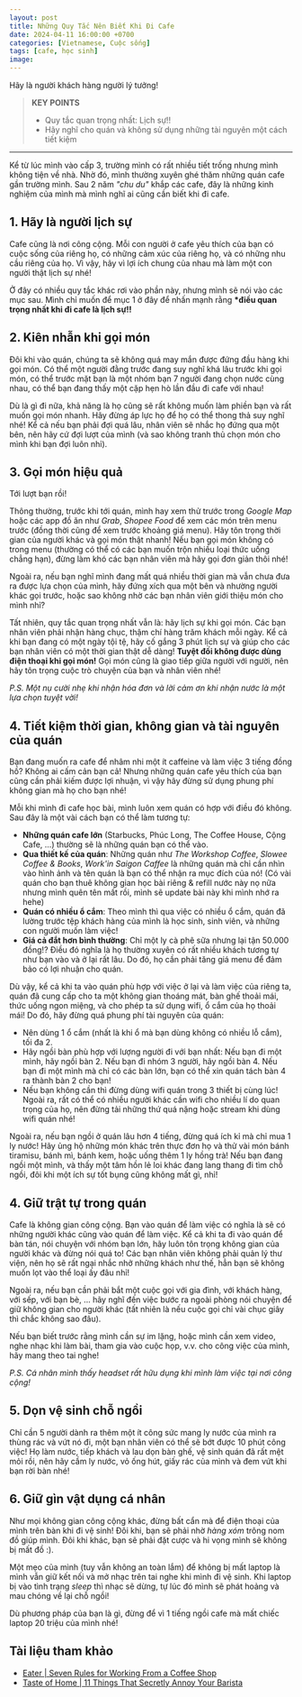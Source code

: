 ```yaml
---
layout: post
title: Những Quy Tắc Nên Biết Khi Đi Cafe
date: 2024-04-11 16:00:00 +0700
categories: [Vietnamese, Cuộc sống]
tags: [cafe, học sinh]
image:
---
```


Hãy là người khách hàng người lý tưởng!

> **KEY POINTS**
>
> - Quy tắc quan trọng nhất: Lịch sự!!
> - Hãy nghĩ cho quán và không sử dụng những tài nguyên một cách tiết kiệm

---

Kể từ lúc mình vào cấp 3, trường mình có rất nhiều tiết trống nhưng mình không tiện về nhà. Nhờ đó, mình thường xuyên ghé thăm những quán cafe gần trường mình. Sau 2 năm _"chu du"_ khắp các cafe, đây là những kinh nghiệm của mình mà mình nghĩ ai cũng cần biết khi đi cafe.

## 1. Hãy là người lịch sự

Cafe cũng là nơi công cộng. Mỗi con người ở cafe yêu thích của bạn có cuộc sống của riêng họ, có những cảm xúc của riêng họ, và có những nhu cầu riêng của họ. Vì vậy, hãy vì lợi ích chung của nhau mà làm một con người thật lịch sự nhé!

Ở đây có nhiều quy tắc khác rơi vào phần này, nhưng mình sẽ nói vào các mục sau. Mình chỉ muốn để mục 1 ở đây để nhấn mạnh rằng **\*điều quan trọng nhất khi đi cafe là lịch sự!!**

## 2. Kiên nhẫn khi gọi món

Đôi khi vào quán, chúng ta sẽ không quá may mắn được đứng đầu hàng khi gọi món. Có thể một người đằng trước đang suy nghĩ khá lâu trước khi gọi món, có thể trước mặt bạn là một nhóm bạn 7 người đang chọn nước cùng nhau, có thể bạn đang thấy một cặp hẹn hò lần đầu đi cafe với nhau!

Dù là gì đi nữa, khả năng là họ cũng sẽ rất không muốn làm phiền bạn và rất muốn gọi món nhanh. Hãy đừng áp lực họ để họ có thể thong thả suy nghĩ nhé! Kể cả nếu bạn phải đợi quá lâu, nhân viên sẽ nhắc họ đứng qua một bên, nên hãy cứ đợi lượt của mình (và sao không tranh thủ chọn món cho mình khi bạn đợi luôn nhỉ).

## 3. Gọi món hiệu quả

Tới lượt bạn rồi!

Thông thường, trước khi tới quán, mình hay xem thử trước trong _Google Map_ hoặc các app đồ ăn như _Grab_, _Shopee Food_ để xem các món trên menu trước (đồng thời cũng để xem trước khoảng giá menu). Hãy tôn trọng thời gian của người khác và gọi món thật nhanh! Nếu bạn gọi món không có trong menu (thường có thể có các bạn muốn trộn nhiều loại thức uống chẳng hạn), đừng làm khó các bạn nhân viên mà hãy gọi đơn giản thôi nhé!

Ngoài ra, nếu bạn nghĩ mình đang mất quá nhiều thời gian mà vẫn chưa đưa ra được lựa chọn của mình, hãy đứng xích qua một bên và nhường người khác gọi trước, hoặc sao không nhờ các bạn nhân viên giới thiệu món cho mình nhỉ?

Tất nhiên, quy tắc quan trọng nhất vẫn là: hãy lịch sự khi gọi món. Các bạn nhân viên phải nhận hàng chục, thậm chí hàng trăm khách mỗi ngày. Kể cả khi bạn đang có một ngày tội tệ, hãy cố gắng 3 phút lịch sự và giúp cho các bạn nhân viên có một thời gian thật dễ dàng! **Tuyệt đối không được dùng điện thoại khi gọi món!** Gọi món cũng là giao tiếp giữa người với người, nên hãy tôn trọng cuộc trò chuyện của bạn và nhân viên nhé!

_P.S. Một nụ cười nhẹ khi nhận hóa đơn và lời cảm ơn khi nhận nước là một lựa chọn tuyệt vời!_

## 4. Tiết kiệm thời gian, không gian và tài nguyên của quán

Bạn đang muốn ra cafe để nhâm nhi một ít caffeine và làm việc 3 tiếng đồng hồ? Không ai cấm cản bạn cả! Nhưng những quán cafe yêu thích của bạn cũng cần phải kiếm được lợi nhuận, vì vậy hãy đừng sử dụng phung phí không gian mà họ cho bạn nhé!

Mỗi khi mình đi cafe học bài, mình luôn xem quán có hợp với điều đó không. Sau đây là một vài cách bạn có thể làm tương tự:

- **Những quán cafe lớn** (Starbucks, Phúc Long, The Coffee House, Cộng Cafe, ...) thường sẽ là những quán bạn có thể vào.
- **Qua thiết kế của quán**: Những quán như _The Workshop Coffee_, _Slowee Coffee & Books_, _Work'in Saigon Caffee_ là những quán mà chỉ cần nhìn vào hình ảnh và tên quán là bạn có thể nhận ra mục đích của nó! (Có vài quán cho bạn thuê không gian học bài riêng & refill nước này nọ nữa nhưng mình quên tên mất rồi, mình sẽ update bài này khi mình nhớ ra hehe)
- **Quán có nhiều ổ cắm**: Theo mình thì qua việc có nhiều ổ cắm, quán đã lường trước tệp khách hàng của mình là học sinh, sinh viên, và những con người muốn làm việc!
- **Giá cả đắt hơn bình thường**: Chỉ một ly cà phê sữa nhưng lại tận 50.000 đồng!? Điều đó nghĩa là họ thường xuyên có rất nhiều khách tương tự như bạn vào và ở lại rất lâu. Do đó, họ cần phải tăng giá menu để đảm bảo có lợi nhuận cho quán.

Dù vậy, kể cả khi ta vào quán phù hợp với việc ở lại và làm việc của riêng ta, quán đã cung cấp cho ta một không gian thoáng mát, bàn ghế thoải mái, thức uống ngon miệng, và cho phép ta sử dụng wifi, ổ cắm của họ thoải mái! Do đó, hãy đừng quá phung phí tài nguyên của quán:

- Nên dùng 1 ổ cắm (nhất là khi ổ mà bạn dùng không có nhiều lỗ cắm), tối đa 2.
- Hãy ngồi bàn phù hợp với lượng người đi với bạn nhất: Nếu bạn đi một mình, hãy ngồi bàn 2. Nếu bạn đi nhóm 3 người, hãy ngồi bàn 4. Nếu bạn đi một mình mà chỉ có các bàn lớn, bạn có thể xin quán tách bàn 4 ra thành bàn 2 cho bạn!
- Nếu bạn không cần thì đừng dùng wifi quán trong 3 thiết bị cùng lúc! Ngoài ra, rất có thể có nhiều người khác cần wifi cho nhiều lí do quan trọng của họ, nên đừng tải những thứ quá nặng hoặc stream khi dùng wifi quán nhé!

Ngoài ra, nếu bạn ngồi ở quán lâu hơn 4 tiếng, đừng quá ích kỉ mà chỉ mua 1 ly nước! Hãy ủng hộ những món khác trên thực đơn họ và thử vài món bánh tiramisu, bánh mì, bánh kem, hoặc uống thêm 1 ly hồng trà! Nếu bạn đang ngồi một mình, và thấy một tâm hồn lẻ loi khác đang lang thang đi tìm chỗ ngồi, đôi khi một ích sự tốt bụng cũng không mất gì, nhỉ!

## 4. Giữ trật tự trong quán

Cafe là không gian công cộng. Bạn vào quán để làm việc có nghĩa là sẽ có những người khác cũng vào quán để làm việc. Kể cả khi ta đi vào quán để bàn tán, nói chuyện với nhóm bạn lớn, hãy luôn tôn trọng không gian của người khác và đừng nói quá to! Các bạn nhân viên không phải quản lý thư viện, nên họ sẽ rất ngại nhắc nhở những khách như thế, hẳn bạn sẽ không muốn lọt vào thể loại ấy đâu nhỉ!

Ngoài ra, nếu bạn cần phải bắt một cuộc gọi với gia đình, với khách hàng, với sếp, với bạn bè, ... hãy nghĩ đến việc bước ra ngoài phòng nói chuyện để giữ không gian cho người khác (tất nhiên là nếu cuộc gọi chỉ vài chục giây thì chắc không sao đâu).

Nếu bạn biết trước rằng mình cần sự im lặng, hoặc mình cần xem video, nghe nhạc khi làm bài, tham gia vào cuộc họp, v.v. cho công việc của mình, hãy mang theo tai nghe!

_P.S. Cá nhân mình thấy headset rất hữu dụng khi mình làm việc tại nơi công cộng!_

## 5. Dọn vệ sinh chỗ ngồi

Chỉ cần 5 người dành ra thêm một ít công sức mang ly nước của mình ra thùng rác và vứt nó đi, một bạn nhân viên có thể sẽ bớt được 10 phút công việc! Họ làm nước, tiếp khách và lau dọn bàn ghế, vệ sinh quán đã rất mệt mỏi rồi, nên hãy cầm ly nước, vỏ ống hút, giấy rác của mình và đem vứt khi bạn rời bàn nhé!

## 6. Giữ gìn vật dụng cá nhân

Như mọi không gian công cộng khác, đừng bất cẩn mà để điện thoại của mình trên bàn khi đi vệ sinh! Đôi khi, bạn sẽ phải nhờ _hàng xóm_ trông nom đồ giúp mình. Đôi khi khác, bạn sẽ phải đặt cược và hi vọng mình sẽ không bị mất đồ :).

Một mẹo của mình (tuy vẫn không an toàn lắm) để không bị mất laptop là mình vẫn giữ kết nối và mở nhạc trên tai nghe khi mình đi vệ sinh. Khi laptop bị vào tình trạng _sleep_ thì nhạc sẽ dừng, tự lúc đó mình sẽ phát hoảng và mau chóng về lại chỗ ngồi!

Dù phương pháp của bạn là gì, đừng để vì 1 tiếng ngồi cafe mà mất chiếc laptop 20 triệu của mình nhé!

## Tài liệu tham khảo

- [Eater | Seven Rules for Working From a Coffee Shop](https://www.eater.com/2019/10/1/20890743/coffee-shop-work-etiquette-laptop-cell-phone)
- [Taste of Home | 11 Things That Secretly Annoy Your Barista](https://www.tasteofhome.com/collection/coffee-shop-etiquette/)
